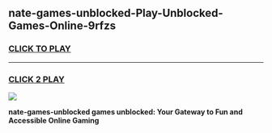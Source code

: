
## nate-games-unblocked-Play-Unblocked-Games-Online-9rfzs
<h3>
<a href="https://premium76.site?title=nate-games-unblocked&ref=24A">CLICK TO PLAY</a></h3>
<hr>

<h3>
<a href="https://premium76.site?title=nate-games-unblocked&ref=24A">CLICK 2 PLAY</a>
  
</h3>

<a href="https://premium76.site?title=nate-games-unblocked&ref=24A"><img src="https://clearcache.store/games.png"></a>


**nate-games-unblocked games unblocked: Your Gateway to Fun and Accessible Online Gaming**
